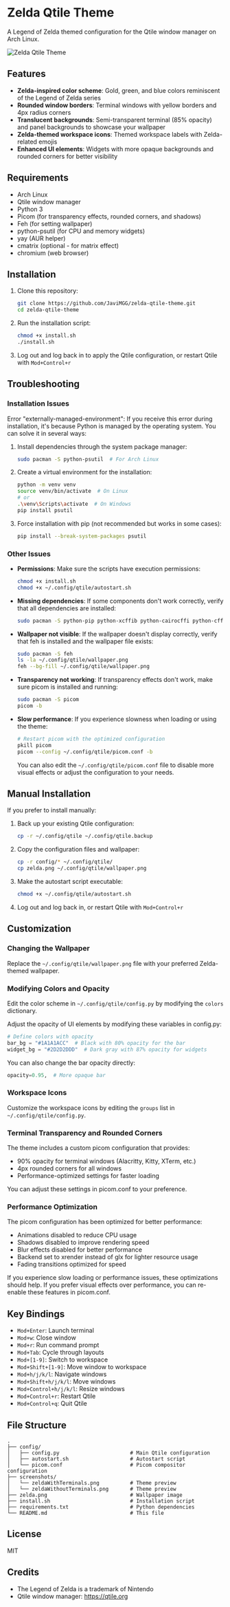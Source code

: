 # Zelda Qtile Theme

A Legend of Zelda themed configuration for the Qtile window manager on Arch Linux.

![Zelda Qtile Theme](screenshots/preview.png)

## Features

- **Zelda-inspired color scheme**: Gold, green, and blue colors reminiscent of the Legend of Zelda series
- **Rounded window borders**: Terminal windows with yellow borders and 4px radius corners
- **Translucent backgrounds**: Semi-transparent terminal (85% opacity) and panel backgrounds to showcase your wallpaper
- **Zelda-themed workspace icons**: Themed workspace labels with Zelda-related emojis
- **Enhanced UI elements**: Widgets with more opaque backgrounds and rounded corners for better visibility

## Requirements

- Arch Linux
- Qtile window manager
- Python 3
- Picom (for transparency effects, rounded corners, and shadows)
- Feh (for setting wallpaper)
- python-psutil (for CPU and memory widgets)
- yay (AUR helper)
- cmatrix (optional - for matrix effect)
- chromium (web browser)

## Installation

1. Clone this repository:
   ```bash
   git clone https://github.com/JaviMGG/zelda-qtile-theme.git
   cd zelda-qtile-theme
   ```

2. Run the installation script:
   ```bash
   chmod +x install.sh
   ./install.sh
   ```

3. Log out and log back in to apply the Qtile configuration, or restart Qtile with `Mod+Control+r`

## Troubleshooting

### Installation Issues

Error "externally-managed-environment": If you receive this error during installation, it's because Python is managed by the operating system. You can solve it in several ways:

1. Install dependencies through the system package manager:
   ```bash
   sudo pacman -S python-psutil  # For Arch Linux
   ```

2. Create a virtual environment for the installation:
   ```bash
   python -m venv venv
   source venv/bin/activate  # On Linux
   # or
   .\venv\Scripts\activate  # On Windows
   pip install psutil
   ```

3. Force installation with pip (not recommended but works in some cases):
   ```bash
   pip install --break-system-packages psutil
   ```

### Other Issues

- **Permissions**: Make sure the scripts have execution permissions:
  ```bash
  chmod +x install.sh
  chmod +x ~/.config/qtile/autostart.sh
  ```

- **Missing dependencies**: If some components don't work correctly, verify that all dependencies are installed:
  ```bash
  sudo pacman -S python-pip python-xcffib python-cairocffi python-cffi imagemagick feh picom
  ```

- **Wallpaper not visible**: If the wallpaper doesn't display correctly, verify that feh is installed and the wallpaper file exists:
  ```bash
  sudo pacman -S feh
  ls -la ~/.config/qtile/wallpaper.png
  feh --bg-fill ~/.config/qtile/wallpaper.png
  ```

- **Transparency not working**: If transparency effects don't work, make sure picom is installed and running:
  ```bash
  sudo pacman -S picom
  picom -b
  ```

- **Slow performance**: If you experience slowness when loading or using the theme:
  ```bash
  # Restart picom with the optimized configuration
  pkill picom
  picom --config ~/.config/qtile/picom.conf -b
  ```
  You can also edit the `~/.config/qtile/picom.conf` file to disable more visual effects or adjust the configuration to your needs.

## Manual Installation

If you prefer to install manually:

1. Back up your existing Qtile configuration:
   ```bash
   cp -r ~/.config/qtile ~/.config/qtile.backup
   ```

2. Copy the configuration files and wallpaper:
   ```bash
   cp -r config/* ~/.config/qtile/
   cp zelda.png ~/.config/qtile/wallpaper.png
   ```

3. Make the autostart script executable:
   ```bash
   chmod +x ~/.config/qtile/autostart.sh
   ```

4. Log out and log back in, or restart Qtile with `Mod+Control+r`

## Customization

### Changing the Wallpaper

Replace the `~/.config/qtile/wallpaper.png` file with your preferred Zelda-themed wallpaper.

### Modifying Colors and Opacity

Edit the color scheme in `~/.config/qtile/config.py` by modifying the `colors` dictionary.

Adjust the opacity of UI elements by modifying these variables in config.py:
```python
# Define colors with opacity
bar_bg = "#1A1A1ACC"  # Black with 80% opacity for the bar
widget_bg = "#2D2D2DDD"  # Dark gray with 87% opacity for widgets
```

You can also change the bar opacity directly:
```python
opacity=0.95,  # More opaque bar
```

### Workspace Icons

Customize the workspace icons by editing the `groups` list in `~/.config/qtile/config.py`.

### Terminal Transparency and Rounded Corners

The theme includes a custom picom configuration that provides:

- 90% opacity for terminal windows (Alacritty, Kitty, XTerm, etc.)
- 4px rounded corners for all windows
- Performance-optimized settings for faster loading

You can adjust these settings in picom.conf to your preference.

### Performance Optimization

The picom configuration has been optimized for better performance:

- Animations disabled to reduce CPU usage
- Shadows disabled to improve rendering speed
- Blur effects disabled for better performance
- Backend set to xrender instead of glx for lighter resource usage
- Fading transitions optimized for speed

If you experience slow loading or performance issues, these optimizations should help. If you prefer visual effects over performance, you can re-enable these features in picom.conf.

## Key Bindings

- `Mod+Enter`: Launch terminal
- `Mod+w`: Close window
- `Mod+r`: Run command prompt
- `Mod+Tab`: Cycle through layouts
- `Mod+[1-9]`: Switch to workspace
- `Mod+Shift+[1-9]`: Move window to workspace
- `Mod+h/j/k/l`: Navigate windows
- `Mod+Shift+h/j/k/l`: Move windows
- `Mod+Control+h/j/k/l`: Resize windows
- `Mod+Control+r`: Restart Qtile
- `Mod+Control+q`: Quit Qtile

## File Structure

```
.
├── config/
│   ├── config.py                       # Main Qtile configuration
│   ├── autostart.sh                    # Autostart script
│   └── picom.conf                      # Picom compositor configuration
├── screenshots/
│   └── zeldaWithTerminals.png          # Theme preview
│   └── zeldaWithoutTerminals.png       # Theme preview
├── zelda.png                           # Wallpaper image
├── install.sh                          # Installation script
├── requirements.txt                    # Python dependencies
└── README.md                           # This file
```

## License

MIT

## Credits

- The Legend of Zelda is a trademark of Nintendo
- Qtile window manager: https://qtile.org
